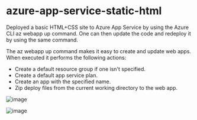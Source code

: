 # azure-app-service-static-html
Deployed a basic HTML+CSS site to Azure App Service by using the Azure CLI az webapp up command. One can then update the code and redeploy it by using the same command.

The az webapp up command makes it easy to create and update web apps. When executed it performs the following actions:

- Create a default resource group if one isn't specified.
- Create a default app service plan.
- Create an app with the specified name.
- Zip deploy files from the current working directory to the web app.


![image](https://github.com/niravmsoni/azure-app-service-static-html/assets/6556021/ddbc9100-f9c4-46bc-a615-36cdffb02b0f)


![image](https://github.com/niravmsoni/azure-app-service-static-html/assets/6556021/48dc563a-d8e8-448c-b128-fa437932c3cb)
